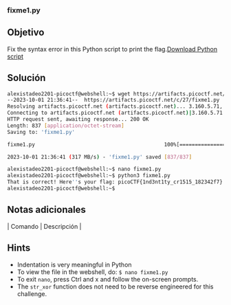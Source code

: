 ### fixme1.py
## Objetivo

Fix the syntax error in this Python script to print the flag.[Download Python script](https://artifacts.picoctf.net/c/27/fixme1.py)
## Solución
```bash
alexistadeo2201-picoctf@webshell:~$ wget https://artifacts.picoctf.net/c/27/fixme1.py
--2023-10-01 21:36:41--  https://artifacts.picoctf.net/c/27/fixme1.py
Resolving artifacts.picoctf.net (artifacts.picoctf.net)... 3.160.5.71, 3.160.5.93, 3.160.5.42, ...
Connecting to artifacts.picoctf.net (artifacts.picoctf.net)|3.160.5.71|:443... connected.
HTTP request sent, awaiting response... 200 OK
Length: 837 [application/octet-stream]
Saving to: 'fixme1.py'

fixme1.py                                          100%[==============================================================================================================>]     837  --.-KB/s    in 0s      

2023-10-01 21:36:41 (317 MB/s) - 'fixme1.py' saved [837/837]

alexistadeo2201-picoctf@webshell:~$ nano fixme1.py
alexistadeo2201-picoctf@webshell:~$ python3 fixme1.py
That is correct! Here''s your flag: picoCTF{1nd3nt1ty_cr1515_182342f7}
alexistadeo2201-picoctf@webshell:~$ 
```
## Notas adicionales

| Comando | Descripción |
## Hints

- Indentation is very meaningful in Python
- To view the file in the webshell, do: `$ nano fixme1.py`
- To exit `nano`, press Ctrl and x and follow the on-screen prompts.
- The `str_xor` function does not need to be reverse engineered for this challenge.
